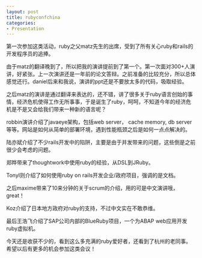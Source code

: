 ```yaml
---
layout: post
title: rubyconfchina
categories:
- Presentation
---
```

第一次参加这类活动，ruby之父matz先生的出席，受到了所有关心ruby和rails的开发程序员的追捧。

由于matz的翻译晚到了，所以把我的演讲提前到了第一个。第一次面对300+人演讲，好紧张。上一次演讲还是一年前的论文答辩。之前准备的比较充分，所以总体感觉还行。daniel后来和我说，演讲的ppt还是不要放太多的代码，吸取经验。

之后matz的演讲是通过翻译来表达的，还不错，讲了很多关于ruby语言创始的事情，经济危机使得工作无所事事，于是诞生了ruby，呵呵，不知道今年的经济危机是不是又会给我们带来一种新的语言呢？

robbin演讲介绍了javaeye架构，包括web server， cache memory, db server等等。网站是如何从简单的部署环境，遇到性能瓶颈之后是如何一点点解决的。

陆亦斌介绍了不少rails开发中的陷阱，主要是由于并发带来的问题，这些倒是之前很少会考虑的问题。

郑晔带来了thoughtwork中使用ruby的经验，从DSL到JRuby。

TonyI则介绍了如何使用ruby on rails开发企业/政府项目，强调的是文档。

之后maxime带来了10来分钟的关于scrum的介绍，用的可是中文演讲哦，great！

Koz介绍了日本地方政府对ruby的支持，不过中文实在不敢恭维。

最后王浩飞介绍了SAP公司内部的BlueRuby项目，一个为ABAP web应用开发ruby虚拟机。

今天还是收获不少的，看到这么多充满的ruby爱好者，还看到了杭州的老同事。希望以后有更多的机会参加这类会议！




